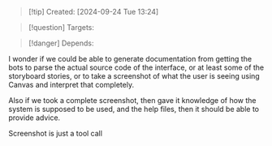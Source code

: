 
>[!tip] Created: [2024-09-24 Tue 13:24]

>[!question] Targets: 

>[!danger] Depends: 

I wonder if we could be able to generate documentation from getting the bots to parse the actual source code of the interface, or at least some of the storyboard stories, or to take a screenshot of what the user is seeing using Canvas and interpret that completely.

Also if we took a complete screenshot, then gave it knowledge of how the system is supposed to be used, and the help files, then it should be able to provide advice.

Screenshot is just a tool call